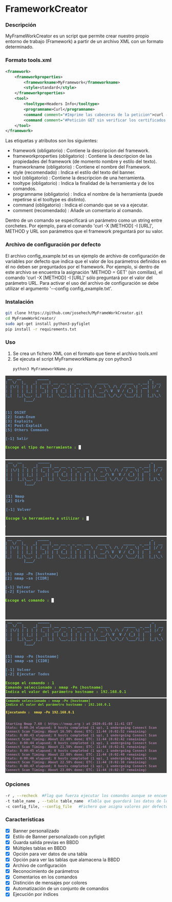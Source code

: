 # FrameworkCreator
### Descripción
MyFrameWorkCreator es un script que permite crear nuestro propio entorno de trabajo (Framework) a partir de un archivo XML con un formato determinado.

### Formato tools.xml
~~~xml
<framework>
    <frameworkproperties>
        <frameworkname>MyFramework</frameworkname>
        <style>standard</style>
    </frameworkproperties>
    <tool>
        <tooltype>Headers Info</tooltype>
        <programname>Curl</programname>
        <command comment="#Imprime las cabeceras de la peticion">curl -X [METHOD] -I [URL]</command>
        <command comment="#Petición GET sin verificar los certificados HTTPS">curl -k -X GET [URL] </command>
    </tool>
</framework>
~~~
Las etiquetas y atributos son los siguientes:
- framework (obligatorio) : Contiene la descripcion del framework.
- frameworkproperties (obligatorio) : Contiene la descripcion de las propiedades del framework (de momento nombre y estilo del texto).
- framworkname (obligatorio) : Contiene el nombre del Framework.
- style (recomendado) : Indica el estilo del texto del banner.
- tool (obligatorio) : Contiene la descripcion de una herramienta.
- tooltype (obligatorio) : Indica la finalidad de la herramienta y de los comandos.
- programname (obligatorio) : Indica el nombre de la herramienta (puede repetirse si el tooltype es distinto).
- command (obligatorio) : Indica el comando que se va a ejecutar.
- comment (recomendado) : Añade un comentario al comando.

Dentro de un comando se especificará un parámetro como un string entre corchetes. Por ejemplo, para el comando 'curl -X [METHOD] -I [URL]', METHOD y URL son parámetros que el framework preguntará por su valor.

### Archivo de configuración por defecto
El archivo config_example.txt es un ejemplo de archivo de configuración de variables por defecto que indica que el valor de los parámetros definidos en él no deben ser preguntados por el framework. Por ejemplo, si dentro de este archivo se encuentra la asignación 'METHOD = GET' (sin comillas), el comando 'curl -X [METHOD] -I [URL]' sólo preguntará por el valor del parámetro URL. Para activar el uso del archivo de configuración se debe utilizar el argumento '--config config_example.txt'.

### Instalación
~~~sh
git clone https://github.com/josehech/MyFrameWorkCreator.git
cd MyFrameWorkCreator/
sudo apt-get install python3-pyfiglet
pip install -r requirements.txt
~~~

### Uso
1. Se crea un fichero XML con el formato que tiene el archivo tools.xml
2. Se ejecuta el script MyFrameworkName.py con python3
    ~~~
    python3 MyFrameworkName.py
    ~~~
![Inicio](./screenshot.png)
![Types](./screenshot_1.png)
![Tools](./screenshot_2.png)
![variables](./screenshot_3.png)
![Ejecucion](./screenshot_4.png)
### Opciones
~~~sh
-r , --recheck  #Flag que fuerza ejecutar los comandos aunque se encuentren en la BBDD (CUIDADO, borra los datos anteriores)
-t table_name , --table table_name  #Tabla que guardará los datos de los comandos ejecutados (por defecto testing)
-c config_file, --config_file   #Fichero que asigna valores por defecto a los parámetros
~~~
### Características
- [X] Banner personalizado
- [X] Estilo de Banner personalizado con pyfiglet
- [X] Guarda salida previas en BBDD
- [X] Múltiples tablas en BBDD
- [X] Opción para ver datos de una tabla
- [X] Opción para ver las tablas que alamacena la BBDD
- [X] Archivo de configuración
- [X] Reconocimiento de parámetros
- [X] Comentarios en los comandos
- [X] Distinción de mensajes por colores
- [X] Automatización de un conjunto de comandos
- [X] Ejecución por índices
